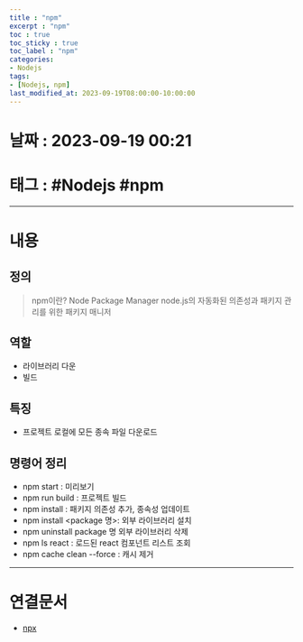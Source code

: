 ```yaml
---
title : "npm"
excerpt : "npm"
toc : true
toc_sticky : true
toc_label : "npm"
categories:
- Nodejs
tags:
- [Nodejs, npm]
last_modified_at: 2023-09-19T08:00:00-10:00:00
---
```


# 날짜 : 2023-09-19 00:21

# 태그 : #Nodejs #npm
---

# 내용

## 정의
> npm이란?
> Node Package Manager
> node.js의 자동화된 의존성과 패키지 관리를 위한 패키지 매니저

## 역할
- 라이브러리 다운
- 빌드

## 특징
- 프로젝트 로컬에 모든 종속 파일 다운로드

## 명령어 정리
- npm start : 미리보기
- npm run build : 프로젝트 빌드
- npm install : 패키지 의존성 추가, 종속성 업데이트
- npm install <package 명>:  외부 라이브러리 설치
- npm uninstall package 명 외부 라이브러리 삭제
- npm ls react : 로드된 react 컴포넌트 리스트 조회
- npm cache clean --force : 캐시 제거

---

# 연결문서
- [npx](../../nodejs/Nodejs-npx)

